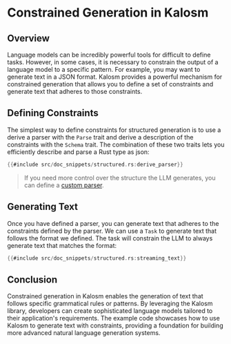 # Constrained Generation in Kalosm

## Overview

Language models can be incredibly powerful tools for difficult to define tasks. However, in some cases, it is necessary to constrain the output of a language model to a specific pattern. For example, you may want to generate text in a JSON format. Kalosm provides a powerful mechanism for constrained generation that allows you to define a set of constraints and generate text that adheres to those constraints.


## Defining Constraints

The simplest way to define constraints for structured generation is to use a derive a parser with the `Parse` trait and derive a description of the constraints with the `Schema` trait. The combination of these two traits lets you efficiently describe and parse a Rust type as json:

```rust
{{#include src/doc_snippets/structured.rs:derive_parser}}
```

> If you need more control over the structure the LLM generates, you can define a [custom parser](./custom_parser.md).

## Generating Text

Once you have defined a parser, you can generate text that adheres to the constraints defined by the parser. We can use a `Task` to generate text that follows the format we defined. The task will constrain the LLM to always generate text that matches the format:

```rust
{{#include src/doc_snippets/structured.rs:streaming_text}}
```

## Conclusion

Constrained generation in Kalosm enables the generation of text that follows specific grammatical rules or patterns. By leveraging the Kalosm library, developers can create sophisticated language models tailored to their application's requirements. The example code showcases how to use Kalosm to generate text with constraints, providing a foundation for building more advanced natural language generation systems.
